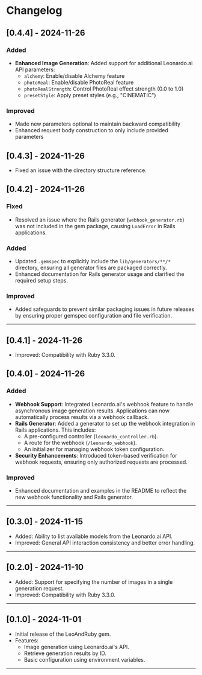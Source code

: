 # Changelog

## [0.4.4] - 2024-11-26

### Added
- **Enhanced Image Generation**: Added support for additional Leonardo.ai API parameters:
  - `alchemy`: Enable/disable Alchemy feature
  - `photoReal`: Enable/disable PhotoReal feature
  - `photoRealStrength`: Control PhotoReal effect strength (0.0 to 1.0)
  - `presetStyle`: Apply preset styles (e.g., "CINEMATIC")

### Improved
- Made new parameters optional to maintain backward compatibility
- Enhanced request body construction to only include provided parameters

## [0.4.3] - 2024-11-26

- Fixed an issue with the directory structure reference.

## [0.4.2] - 2024-11-26

### Fixed
- Resolved an issue where the Rails generator (`webhook_generator.rb`) was not included in the gem package, causing `LoadError` in Rails applications.

### Added
- Updated `.gemspec` to explicitly include the `lib/generators/**/*` directory, ensuring all generator files are packaged correctly.
- Enhanced documentation for Rails generator usage and clarified the required setup steps.

### Improved
- Added safeguards to prevent similar packaging issues in future releases by ensuring proper gemspec configuration and file verification.

---

## [0.4.1] - 2024-11-26

- Improved: Compatibility with Ruby 3.3.0.


## [0.4.0] - 2024-11-26
### Added
- **Webhook Support**: Integrated Leonardo.ai's webhook feature to handle asynchronous image generation results. Applications can now automatically process results via a webhook callback.
- **Rails Generator**: Added a generator to set up the webhook integration in Rails applications. This includes:
  - A pre-configured controller (`leonardo_controller.rb`).
  - A route for the webhook (`/leonardo_webhook`).
  - An initializer for managing webhook token configuration.
- **Security Enhancements**: Introduced token-based verification for webhook requests, ensuring only authorized requests are processed.

### Improved
- Enhanced documentation and examples in the README to reflect the new webhook functionality and Rails generator.

---

## [0.3.0] - 2024-11-15
- Added: Ability to list available models from the Leonardo.ai API.
- Improved: General API interaction consistency and better error handling.

---

## [0.2.0] - 2024-11-10
- Added: Support for specifying the number of images in a single generation request.
- Improved: Compatibility with Ruby 3.3.0.

---

## [0.1.0] - 2024-11-01
- Initial release of the LeoAndRuby gem.
- Features:
  - Image generation using Leonardo.ai's API.
  - Retrieve generation results by ID.
  - Basic configuration using environment variables.

---